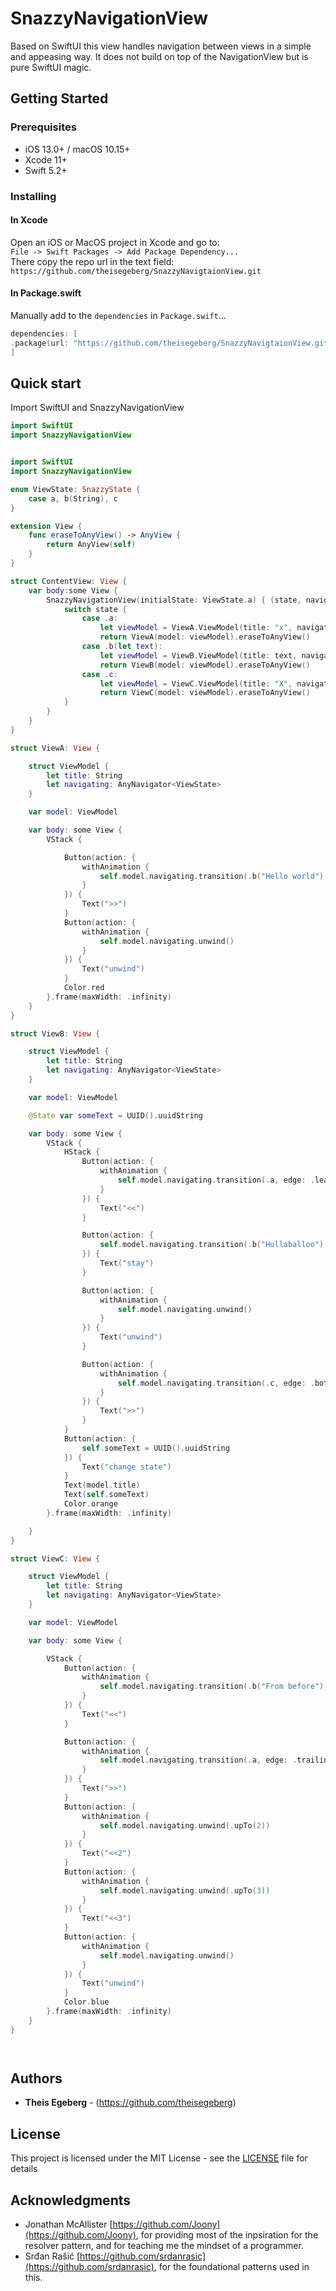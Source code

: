 # SnazzyNavigationView

Based on SwiftUI this view handles navigation between views in a simple and appeasing way. It does not build on top of the NavigationView but is pure SwiftUI magic.

## Getting Started

### Prerequisites

- iOS 13.0+ / macOS 10.15+ 
- Xcode 11+
- Swift 5.2+

### Installing

#### In Xcode
Open an iOS or MacOS project in Xcode and go to:  
`File -> Swift Packages -> Add Package Dependency...`  
There copy the repo url in the text field:  
`https://github.com/theisegeberg/SnazzyNavigtaionView.git`

#### In Package.swift
Manually add to the `dependencies` in `Package.swift`...

```swift
dependencies: [
.package(url: "https://github.com/theisegeberg/SnazzyNavigtaionView.git", .upToNextMajor(from: "0.1.0"))
]
```

## Quick start



Import SwiftUI and SnazzyNavigationView
```swift
import SwiftUI
import SnazzyNavigationView
```


```swift

import SwiftUI
import SnazzyNavigationView

enum ViewState: SnazzyState {
	case a, b(String), c
}

extension View {
	func eraseToAnyView() -> AnyView {
		return AnyView(self)
	}
}

struct ContentView: View {
	var body:some View {
		SnazzyNavigationView(initialState: ViewState.a) { (state, navigator) -> AnyView in
			switch state {
				case .a:
					let viewModel = ViewA.ViewModel(title: "x", navigating: navigator)
					return ViewA(model: viewModel).eraseToAnyView()
				case .b(let text):
					let viewModel = ViewB.ViewModel(title: text, navigating: navigator)
					return ViewB(model: viewModel).eraseToAnyView()
				case .c:
					let viewModel = ViewC.ViewModel(title: "X", navigating: navigator)
					return ViewC(model: viewModel).eraseToAnyView()
			}
		}
	}
}

struct ViewA: View {

	struct ViewModel {
		let title: String
		let navigating: AnyNavigator<ViewState>
	}

	var model: ViewModel

	var body: some View {
		VStack {

			Button(action: {
				withAnimation {
					self.model.navigating.transition(.b("Hello world"), edge: .trailing)
				}
			}) {
				Text(">>")
			}
			Button(action: {
				withAnimation {
					self.model.navigating.unwind()
				}
			}) {
				Text("unwind")
			}
			Color.red
		}.frame(maxWidth: .infinity)
	}
}

struct ViewB: View {

	struct ViewModel {
		let title: String
		let navigating: AnyNavigator<ViewState>
	}

	var model: ViewModel

	@State var someText = UUID().uuidString

	var body: some View {
		VStack {
			HStack {
				Button(action: {
					withAnimation {
						self.model.navigating.transition(.a, edge: .leading)
					}
				}) {
					Text("<<")
				}

				Button(action: {
					self.model.navigating.transition(.b("Hullaballoo"), edge: .trailing)
				}) {
					Text("stay")
				}

				Button(action: {
					withAnimation {
						self.model.navigating.unwind()
					}
				}) {
					Text("unwind")
				}

				Button(action: {
					withAnimation {
						self.model.navigating.transition(.c, edge: .bottom)
					}
				}) {
					Text(">>")
				}
			}
			Button(action: {
				self.someText = UUID().uuidString
			}) {
				Text("change state")
			}
			Text(model.title)
			Text(self.someText)
			Color.orange
		}.frame(maxWidth: .infinity)

	}
}

struct ViewC: View {

	struct ViewModel {
		let title: String
		let navigating: AnyNavigator<ViewState>
	}

	var model: ViewModel

	var body: some View {

		VStack {
			Button(action: {
				withAnimation {
					self.model.navigating.transition(.b("From before"), edge: .leading)
				}
			}) {
				Text("<<")
			}

			Button(action: {
				withAnimation {
					self.model.navigating.transition(.a, edge: .trailing)
				}
			}) {
				Text(">>")
			}
			Button(action: {
				withAnimation {
					self.model.navigating.unwind(.upTo(2))
				}
			}) {
				Text("<<2")
			}
			Button(action: {
				withAnimation {
					self.model.navigating.unwind(.upTo(3))
				}
			}) {
				Text("<<3")
			}
			Button(action: {
				withAnimation {
					self.model.navigating.unwind()
				}
			}) {
				Text("unwind")
			}
			Color.blue
		}.frame(maxWidth: .infinity)
	}
}




```

## Authors

* **Theis Egeberg** - (https://github.com/theisegeberg)

## License

This project is licensed under the MIT License - see the [LICENSE](LICENSE) file for details

## Acknowledgments

* Jonathan McAllister [https://github.com/Joony](https://github.com/Joony), for providing most of the inpsiration for the resolver pattern, and for teaching me the mindset of a programmer.
* Srđan Rašić [https://github.com/srdanrasic](https://github.com/srdanrasic), for the foundational patterns used in this.
